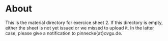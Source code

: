 # About

This is the material directory for exercice sheet 2. If this directory is empty, either the sheet is not yet issued or we missed to upload it. In the latter case, please give a notification to pinnecke{at}ovgu.de.

